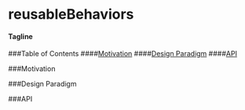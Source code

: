 # reusableBehaviors
#### Tagline


###Table of Contents
####[Motivation](#motivation)
####[Design Paradigm](#design-paradigm)
####[API](#api)



###<a name="motivation"></a>Motivation

###<a name="design-paradigm"></a>Design Paradigm

###<a name="api"></a>API